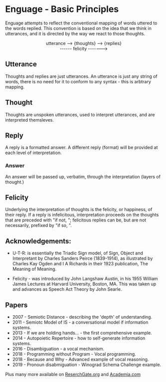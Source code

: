 # Enguage - Basic Principles

Enguage attempts to reflect the conventional mapping of words uttered
to the words replied. This convention is based on the idea that we think in utterances, and it is directed by the way we react to those thoughts.

<center>
utterance --> {thoughts} --> {replies} </br>
------ felicity ------->
</center>

## Utterance
Thoughts and replies are just utterances. An utterance is just any string 
of words, there is no need for it to conform to any syntax - this is 
arbtrary mapping.

## Thought
Thoughts are unspoken utterances, used to interpret utterances, and are 
interpreted themsleves.

## Reply
A reply is a formatted answer. A different reply (format) will be provided
at each level of interpretation.

### Answer
An answer will be passed up, verbatim, through the interpretation (layers 
of thought.) 

## Felicity
Underlying the interpretation of thoughts is the felicity, or happiness, 
of their reply. If a reply is infelicitous, interpretation proceeds on the 
thoughts that are preceded with "if not, "; felicitous replies can be,
but are not necessarily, prefixed by "if so, ".

## Acknowledgements:
+ U-T-R: is essentially the Triadic Sign model, of Sign, Object and Interpretant
by Charles Sanders Peirce (1839-1914), as illustrated by Charles Kay Ogden and 
I A Richards in their 1923 publication, The Meaning of Meaning.

+ Felicity - was introduced by John Langshaw Austin, in his 1955 
William James Lectures at Harvard University, Boston, MA. 
This was taken up and advances as Speech Act Theory by John Searle.

## Papers
+ 2007 - Semiotic Distance - describing the 'depth' of understanding.
+ 2011 - Semiotc Model of IS - a conversational model if information systems.
+ 2013 - If we are holding hands... - the first comprehensive example.
+ 2014 - Autopoietic Repertoire - how to self-generate information systems.
+ 2016 - Disambiguation - a vocal mechanism.
+ 2018 - Programming without Program - Vocal programming.
+ 2018 - Because and Why - Advanced example of vocal reasoning.
+ 2019 - Pronoun disabmiguation - Winograd Schema Challenge example.

Plus many more available on [ReserchGate.org](https://www.researchgate.net/profile/Martin_Wheatman) and
[Academia.com](https://reading.academia.edu/MartinJWheatman)
